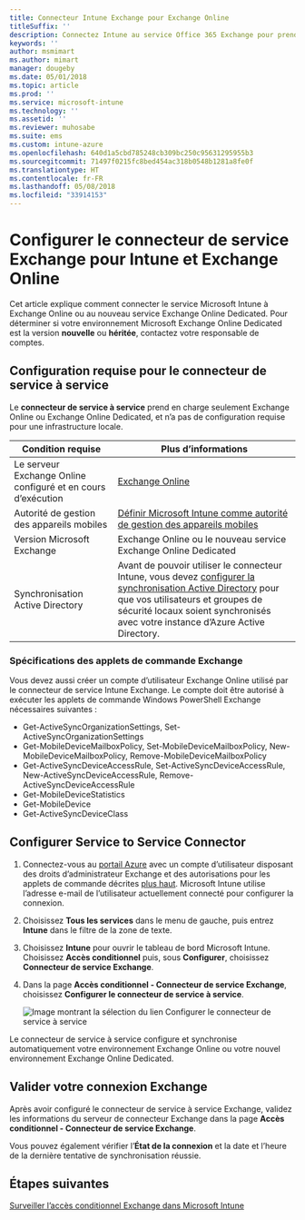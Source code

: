 ```yaml
---
title: Connecteur Intune Exchange pour Exchange Online
titleSuffix: ''
description: Connectez Intune au service Office 365 Exchange pour prendre en charge la gestion des appareils mobiles via Exchange ActiveSync.
keywords: ''
author: msmimart
ms.author: mimart
manager: dougeby
ms.date: 05/01/2018
ms.topic: article
ms.prod: ''
ms.service: microsoft-intune
ms.technology: ''
ms.assetid: ''
ms.reviewer: muhosabe
ms.suite: ems
ms.custom: intune-azure
ms.openlocfilehash: 640d1a5cbd785248cb309bc250c95631295955b3
ms.sourcegitcommit: 71497f0215fc8bed454ac318b0548b1281a8fe0f
ms.translationtype: HT
ms.contentlocale: fr-FR
ms.lasthandoff: 05/08/2018
ms.locfileid: "33914153"
---
```

# <a name="configure-the-exchange-service-connector-for-intune-and-exchange-online"></a>Configurer le connecteur de service Exchange pour Intune et Exchange Online

Cet article explique comment connecter le service Microsoft Intune à Exchange Online ou au nouveau service Exchange Online Dedicated. Pour déterminer si votre environnement Microsoft Exchange Online Dedicated est la version **nouvelle** ou **héritée**, contactez votre responsable de comptes.

## <a name="service-to-service-connector-requirements"></a>Configuration requise pour le connecteur de service à service
Le **connecteur de service à service** prend en charge seulement Exchange Online ou Exchange Online Dedicated, et n’a pas de configuration requise pour une infrastructure locale.


|              Condition requise               |                                                                                                            Plus d’informations                                                                                                            |
|----------------------------------------|----------------------------------------------------------------------------------------------------------------------------------------------------------------------------------------------------------------------------------------|
| Le serveur Exchange Online configuré et en cours d’exécution |                                                                                 [Exchange Online](https://technet.microsoft.com/library/jj200580.aspx)                                                                                 |
|   Autorité de gestion des appareils mobiles   |                                                       [Définir Microsoft Intune comme autorité de gestion des appareils mobiles](mdm-authority-set.md)                                                       |
|       Version Microsoft Exchange       |                                                                                      Exchange Online ou le nouveau service Exchange Online Dedicated                                                                                      |
|    Synchronisation Active Directory    | Avant de pouvoir utiliser le connecteur Intune, vous devez [configurer la synchronisation Active Directory](/intune/users-add) pour que vos utilisateurs et groupes de sécurité locaux soient synchronisés avec votre instance d’Azure Active Directory. |

### <a name="exchange-cmdlet-requirements"></a>Spécifications des applets de commande Exchange

Vous devez aussi créer un compte d’utilisateur Exchange Online utilisé par le connecteur de service Intune Exchange. Le compte doit être autorisé à exécuter les applets de commande Windows PowerShell Exchange nécessaires suivantes :

 - Get-ActiveSyncOrganizationSettings, Set-ActiveSyncOrganizationSettings
 - Get-MobileDeviceMailboxPolicy, Set-MobileDeviceMailboxPolicy, New-MobileDeviceMailboxPolicy, Remove-MobileDeviceMailboxPolicy
 - Get-ActiveSyncDeviceAccessRule, Set-ActiveSyncDeviceAccessRule, New-ActiveSyncDeviceAccessRule, Remove-ActiveSyncDeviceAccessRule
 - Get-MobileDeviceStatistics
 - Get-MobileDevice
 - Get-ActiveSyncDeviceClass

## <a name="set-up-the-service-to-service-connector"></a>Configurer Service to Service Connector

1. Connectez-vous au [portail Azure](http://portal.azure.com) avec un compte d’utilisateur disposant des droits d’administrateur Exchange et des autorisations pour les applets de commande décrites [plus haut](#exchange-cmdlet-requirements). Microsoft Intune utilise l’adresse e-mail de l’utilisateur actuellement connecté pour configurer la connexion.

2. Choisissez **Tous les services** dans le menu de gauche, puis entrez **Intune** dans le filtre de la zone de texte.

3. Choisissez **Intune** pour ouvrir le tableau de bord Microsoft Intune. Choisissez **Accès conditionnel** puis, sous **Configurer**, choisissez **Connecteur de service Exchange**.

4.  Dans la page **Accès conditionnel - Connecteur de service Exchange**, choisissez **Configurer le connecteur de service à service**. 
   
     ![Image montrant la sélection du lien Configurer le connecteur de service à service](media/exchange_service_connector.png)

Le connecteur de service à service configure et synchronise automatiquement votre environnement Exchange Online ou votre nouvel environnement Exchange Online Dedicated.

## <a name="validate-your-exchange-connection"></a>Valider votre connexion Exchange

Après avoir configuré le connecteur de service à service Exchange, validez les informations du serveur de connecteur Exchange dans la page **Accès conditionnel - Connecteur de service Exchange**.

Vous pouvez également vérifier l’**État de la connexion** et la date et l’heure de la dernière tentative de synchronisation réussie.

## <a name="next-steps"></a>Étapes suivantes
[Surveiller l’accès conditionnel Exchange dans Microsoft Intune](conditional-access-exchange-monitor.md)